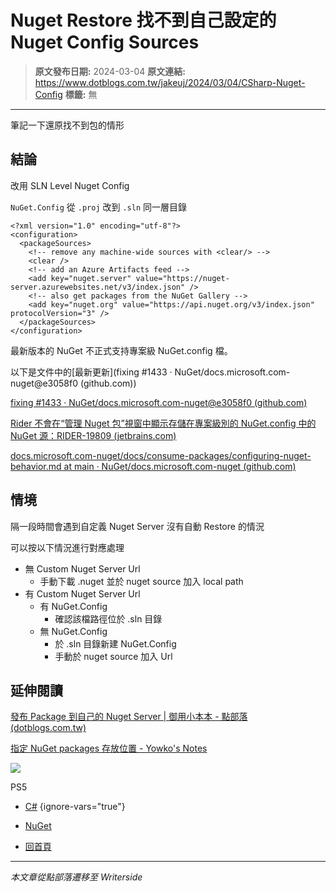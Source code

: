 # Nuget Restore 找不到自己設定的 Nuget Config Sources

> **原文發布日期:** 2024-03-04
> **原文連結:** https://www.dotblogs.com.tw/jakeuj/2024/03/04/CSharp-Nuget-Config
> **標籤:** 無

---

筆記一下還原找不到包的情形

## 結論

改用 SLN Level Nuget Config

`NuGet.Config` 從 `.proj` 改到 `.sln` 同一層目錄

```
<?xml version="1.0" encoding="utf-8"?>
<configuration>
  <packageSources>
    <!-- remove any machine-wide sources with <clear/> -->
    <clear />
    <!-- add an Azure Artifacts feed -->
    <add key="nuget.server" value="https://nuget-server.azurewebsites.net/v3/index.json" />
    <!-- also get packages from the NuGet Gallery -->
    <add key="nuget.org" value="https://api.nuget.org/v3/index.json" protocolVersion="3" />
  </packageSources>
</configuration>
```

最新版本的 NuGet 不正式支持專案級 NuGet.config 檔。

以下是文件中的[最新更新](fixing #1433 · NuGet/docs.microsoft.com-nuget@e3058f0 (github.com))

[fixing #1433 · NuGet/docs.microsoft.com-nuget@e3058f0 (github.com)](https://github.com/NuGet/docs.microsoft.com-nuget/commit/e3058f0061995ce8d5c5c71f6c9d9a865ce2384b)

[Rider 不會在“管理 Nuget 包”視窗中顯示存儲在專案級別的 NuGet.config 中的 NuGet 源：RIDER-19809 (jetbrains.com)](https://youtrack.jetbrains.com/issue/RIDER-19809/Rider-does-not-show-NuGet-feeds-from-NuGet.config-stored-at-project-level-in-Manage-Nuget-Packages-window)

[docs.microsoft.com-nuget/docs/consume-packages/configuring-nuget-behavior.md at main · NuGet/docs.microsoft.com-nuget (github.com)](https://github.com/NuGet/docs.microsoft.com-nuget/blob/main/docs/consume-packages/configuring-nuget-behavior.md#config-file-locations-and-uses)

## 情境

隔一段時間會遇到自定義 Nuget Server 沒有自動 Restore 的情況

可以按以下情況進行對應處理

* 無 Custom Nuget Server Url
  + 手動下載 .nuget 並於 nuget source 加入 local path
* 有 Custom Nuget Server Url
  + 有 NuGet.Config
    - 確認該檔路徑位於 .sln 目錄
  + 無 NuGet.Config
    - 於 .sln 目錄新建 NuGet.Config
    - 手動於 nuget source 加入 Url

## 延伸閱讀

[發布 Package 到自己的 Nuget Server | 御用小本本 - 點部落 (dotblogs.com.tw)](https://dotblogs.com.tw/jakeuj/2022/12/19/dotnet-nuget-push-Package-Nuget-Server)

[指定 NuGet packages 存放位置 - Yowko's Notes](https://blog.yowko.com/nuget-folder/)

![](https://card.psnprofiles.com/1/jakeuj.png)

PS5

* [C#](/jakeuj/Tags?qq=C%23)
{ignore-vars="true"}
* [NuGet](/jakeuj/Tags?qq=NuGet)

* [回首頁](/jakeuj)

---

*本文章從點部落遷移至 Writerside*
